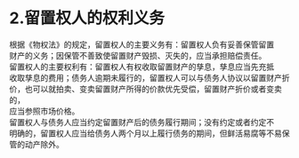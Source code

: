 # 2.留置权人的权利义务

根据《物权法》的规定，留置权人的主要义务有：留置权人负有妥善保管留置<br />
      财产的义务；因保管不善致使留置财产毁损、灭失的，应当承担赔偿责任。<br />
      留置权人的主要权利有：留置权人有权收取留置财产的孳息，孳息应当先充抵<br />
      收取孳息的费用；债务人逾期未履行的，留置权人可以与债务人协议以留置财产折<br />
      价，也可以就拍卖、变卖留置财产所得的价款优先受偿，留置财产折价或者变卖的，<br />
      应当参照市场价格。<br />
      留置权人与债务人应当约定留置财产后的债务履行期间；没有约定或者约定不<br />
      明确的，留置权人应当给债务人两个月以上履行债务的期间，但鲜活易腐等不易保<br />
    管的动产除外。